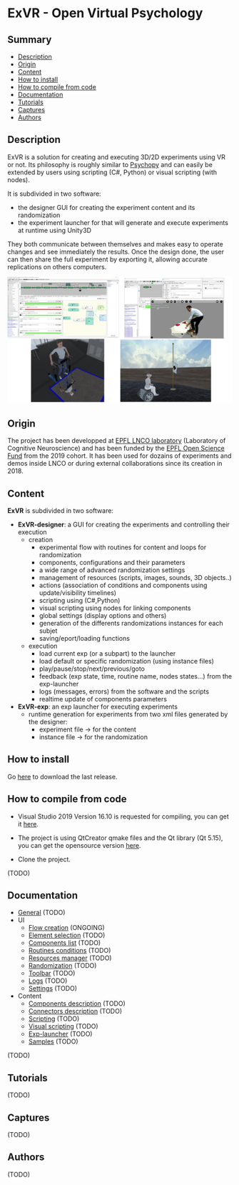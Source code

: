 # ExVR - Open Virtual Psychology

## Summary

* [Description](#description)
* [Origin](#origin)
* [Content](#content)
* [How to install](#how-to-install)
* [How to compile from code](#how-to-compile-from-code)
* [Documentation](#documentation)
* [Tutorials](#tutorials)
* [Captures](#captures)
* [Authors](#authors)

## Description

ExVR is a solution for creating and executing 3D/2D experiments using VR or not. Its philosophy is roughly similar to [Psychopy](https://www.psychopy.org/) and can easily be extended by users using scripting (C#, Python) or visual scripting (with nodes).

It is subdivided in two software: 
  *	the designer GUI for creating the experiment content and its randomization
  *	the experiment launcher for that will generate and execute experiments at runtime using Unity3D

They both communicate between themselves and makes easy to operate changes and see immediately the results.
Once the design done, the user can then share the full experiment by exporting it, allowing accurate replications on others computers.

<p float="center">
  <img src="captures/4-panel.png" width="800" />
</p>

## Origin

The project has been developped at [EPFL LNCO laboratory](https://www.epfl.ch/labs/lnco/) (Laboratory of Cognitive Neuroscience) and has been funded by the [EPFL Open Science Fund](https://www.epfl.ch/research/open-science/in-practice/open-science-fund/) from the 2019 cohort. It has been used for dozains of experiments and demos inside LNCO or during external collaborations since its creation in 2018.


## Content

**ExVR** is subdivided in two software:
* **ExVR-designer**: a GUI for creating the experiments and controlling their execution
  * creation
    * experimental flow with routines for content and loops for randomization
    * components, configurations and their parameters
    * a wide range of advanced randomization settings
    * management of resources (scripts, images, sounds, 3D objects..)
    * actions (association of conditions and components using update/visibility timelines)   
    * scripting using (C#,Python)
    * visual scripting using nodes for linking components
    * global settings (display options and others)
    * generation of the differents randomizations instances for each subjet
    * saving/eport/loading functions
  * execution
    * load current exp (or a subpart) to the launcher
    * load default or specific randomization (using instance files)
    * play/pause/stop/next/previous/goto
    * feedback (exp state, time, routine name, nodes states...) from the exp-launcher
    * logs (messages, errors) from the software and the scripts
    * realtime update of components parameters
* **ExVR-exp**: an exp launcher for executing experiments
  * runtime generation for experiments from two xml files generated by the designer:
    * experiment file -> for the content
    * instance file  -> for the randomization
  

## How to install

Go [here](https://github.com/FlorianLance/exvr/releases) to download the last release.

## How to compile from code

 * Visual Studio 2019 Version 16.10 is requested for compiling, you can get it [here](
https://visualstudio.microsoft.com/vs/community/). 

 * The project is using QtCreator qmake files and the Qt library (Qt 5.15), you can get the opensource version [here](https://www.qt.io/download-thank-you).

 * Clone the project.

(TODO)

## Documentation

* [General](cpp-projects/_build/bin/exvr-designer/data/documentation/doc_general.md) (TODO)
* UI
  * [Flow creation](cpp-projects/_build/bin/exvr-designer/data/documentation/doc_ui_flow_creation.md) (ONGOING)
  * [Element selection](cpp-projects/_build/bin/exvr-designer/data/documentation/doc_ui_element_selection.md) (TODO)
  * [Components list](cpp-projects/_build/bin/exvr-designer/data/documentation/doc_ui_component_list.md) (TODO)
  * [Routines conditions](cpp-projects/_build/bin/exvr-designer/data/documentation/doc_ui_routines_conditions.md) (TODO)
  * [Resources manager](cpp-projects/_build/bin/exvr-designer/data/documentation/doc_ui_resources_manager.md) (TODO)
  * [Randomization](cpp-projects/_build/bin/exvr-designer/data/documentation/doc_ui_randomization.md) (TODO)
  * [Toolbar](cpp-projects/_build/bin/exvr-designer/data/documentation/doc_ui_toolboar.md) (TODO)
  * [Logs](cpp-projects/_build/bin/exvr-designer/data/documentation/doc_ui_logs.md) (TODO)
  * [Settings](pp-projects/_build/bin/exvr-designer/data/documentation/doc_ui_settings.md) (TODO)
* Content
  * [Components description](cpp-projects/_build/bin/exvr-designer/data/documentation/doc_content_components.md) (TODO)
  * [Connectors description](cpp-projects/_build/bin/exvr-designer/data/documentation/doc_content_connectors.md) (TODO)
  * [Scripting](cpp-projects/_build/bin/exvr-designer/data/documentation/doc_content_scripting.md) (TODO)
  * [Visual scripting](cpp-projects/_build/bin/exvr-designer/data/documentation/doc_content_visual_scripting.md) (TODO)
  * [Exp-launcher](cpp-projects/_build/bin/exvr-designer/data/documentation/doc_content_exp_launcher.md) (TODO)
  * [Samples](cpp-projects/_build/bin/exvr-designer/data/documentation/doc_content_samples.md) (TODO)

(TODO)

## Tutorials

(TODO)

## Captures

(TODO)


## Authors

(TODO)
